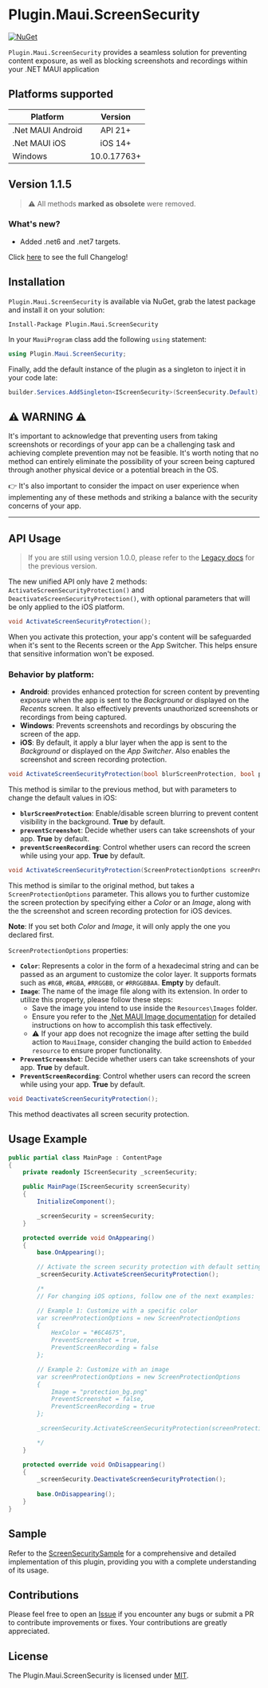 # Plugin.Maui.ScreenSecurity
[![NuGet](https://img.shields.io/nuget/v/Plugin.Maui.ScreenSecurity.svg?label=NuGet)](https://www.nuget.org/packages/Plugin.Maui.ScreenSecurity)

`Plugin.Maui.ScreenSecurity` provides a seamless solution for preventing content exposure, as well as blocking screenshots and recordings within your .NET MAUI application

## Platforms supported
|Platform|Version|
|-------------------|:------------------:|
|.Net MAUI Android|API 21+|
|.Net MAUI iOS|iOS 14+|
|Windows|10.0.17763+|

## Version 1.1.5
> :warning: All methods **marked as obsolete** were removed.

### What's new?
- Added .net6 and .net7 targets.

Click [here](https://github.com/FabriBertani/Plugin.Maui.ScreenSecurity/releases/tag/v1.1.5) to see the full Changelog!

## Installation
`Plugin.Maui.ScreenSecurity` is available via NuGet, grab the latest package and install it on your solution:

    Install-Package Plugin.Maui.ScreenSecurity

In your `MauiProgram` class add the following `using` statement:

```csharp
using Plugin.Maui.ScreenSecurity;
```

Finally, add the default instance of the plugin as a singleton to inject it in your code late:

```csharp
builder.Services.AddSingleton<IScreenSecurity>(ScreenSecurity.Default);
```
## :warning:  WARNING  :warning:
It's important to acknowledge that preventing users from taking screenshots or recordings of your app can be a challenging task and achieving complete prevention may not be feasible. It's worth noting that no method can entirely eliminate the possibility of your screen being captured through another physical device or a potential breach in the OS.

:point_right: It's also important to consider the impact on user experience when implementing any of these methods and striking a balance with the security concerns of your app.

---

## API Usage
> If you are still using version 1.0.0, please refer to the [Legacy docs](https://github.com/FabriBertani/Plugin.Maui.ScreenSecurity/wiki/Legacy) for the previous version.

The new unified API only have 2 methods: `ActivateScreenSecurityProtection()` and `DeactivateScreenSecurityProtection()`, with optional parameters that will be only applied to the iOS platform.

```csharp
void ActivateScreenSecurityProtection();
```
When you activate this protection, your app's content will be safeguarded when it's sent to the Recents screen or the App Switcher. This helps ensure that sensitive information won't be exposed.

### Behavior by platform:
- **Android**: provides enhanced protection for screen content by preventing exposure when the app is sent to the _Background_ or displayed on the _Recents_ screen. It also effectively prevents unauthorized screenshots or recordings from being captured.
- **Windows**: Prevents screenshots and recordings by obscuring the screen of the app.
- **iOS**: By default, it apply a blur layer when the app is sent to the _Background_ or displayed on the _App Switcher_. Also enables the screenshot and screen recording protection.

```csharp
void ActivateScreenSecurityProtection(bool blurScreenProtection, bool preventScreenshot, bool preventScreenRecording);
```
This method is similar to the previous method, but with parameters to change the default values in iOS:

- **`blurScreenProtection`**: Enable/disable screen blurring to prevent content visibility in the background. **True** by default.
- **`preventScreenshot`**: Decide whether users can take screenshots of your app. **True** by default.
- **`preventScreenRecording`**: Control whether users can record the screen while using your app. **True** by default.

```csharp
void ActivateScreenSecurityProtection(ScreenProtectionOptions screenProtectionOptions);
```
This method is similar to the original method, but takes a `ScreenProtectionOptions` parameter. This allows you to further customize the screen protection by specifying either a _Color_ or an _Image_, along with the the screenshot and screen recording protection for iOS devices.

**Note**: If you set both _Color_ and _Image_, it will only apply the one you declared first.

`ScreenProtectionOptions` properties:
- **`Color`**: Represents a color in the form of a hexadecimal string and can be passed as an argument to customize the color layer. It supports formats such as `#RGB`, `#RGBA`, `#RRGGBB`, or `#RRGGBBAA`. **Empty** by default.
- **`Image`**: The name of the image file along with its extension. In order to utilize this property, please follow these steps:
    - Save the image you intend to use inside the `Resources\Images` folder.
    - Ensure you refer to the [.Net MAUI Image documentation](https://learn.microsoft.com/en-us/dotnet/maui/user-interface/controls/image#load-a-local-image) for detailed instructions on how to accomplish this task effectively.
    - :warning: If your app does not recognize the image after setting the build action to `MauiImage`, consider changing the build action to `Embedded resource` to ensure proper functionality.
- **`PreventScreenshot`**: Decide whether users can take screenshots of your app. **True** by default.
- **`PreventScreenRecording`**: Control whether users can record the screen while using your app. **True** by default.

```csharp
void DeactivateScreenSecurityProtection();
```
This method deactivates all screen security protection.

## Usage Example

```csharp
public partial class MainPage : ContentPage
{
    private readonly IScreenSecurity _screenSecurity;

    public MainPage(IScreenSecurity screenSecurity)
    {
        InitializeComponent();

        _screenSecurity = screenSecurity;
    }

    protected override void OnAppearing()
    {
        base.OnAppearing();

        // Activate the screen security protection with default settings
        _screenSecurity.ActivateScreenSecurityProtection();

        /*
        // For changing iOS options, follow one of the next examples:

        // Example 1: Customize with a specific color
        var screenProtectionOptions = new ScreenProtectionOptions
        {
            HexColor = "#6C4675",
            PreventScreenshot = true,
            PreventScreenRecording = false
        };

        // Example 2: Customize with an image
        var screenProtectionOptions = new ScreenProtectionOptions
        {
            Image = "protection_bg.png"
            PreventScreenshot = false,
            PreventScreenRecording = true
        };

        _screenSecurity.ActivateScreenSecurityProtection(screenProtectionOptions);

        */
    }

    protected override void OnDisappearing()
    {
        _screenSecurity.DeactivateScreenSecurityProtection();
        
        base.OnDisappearing();
    }
}
```

## Sample
Refer to the [ScreenSecuritySample](https://github.com/FabriBertani/Plugin.Maui.ScreenSecurity/tree/main/samples/ScreenSecuritySample) for a comprehensive and detailed implementation of this plugin, providing you with a complete understanding of its usage.

## Contributions
Please feel free to open an [Issue](https://github.com/FabriBertani/Plugin.Maui.ScreenSecurity/issues) if you encounter any bugs or submit a PR to contribute improvements or fixes. Your contributions are greatly appreciated.

## License
The Plugin.Maui.ScreenSecurity is licensed under [MIT](https://github.com/FabriBertani/Plugin.Maui.ScreenSecurity/blob/main/LICENSE).